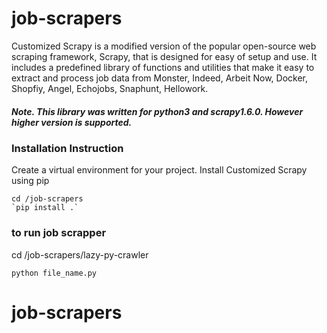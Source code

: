 
# job-scrapers 

Customized Scrapy is a modified version of the popular open-source web scraping framework, Scrapy, that is designed for easy of setup and use. It includes a predefined library of functions and utilities that make it easy to extract and process job data from Monster, Indeed, Arbeit Now, Docker, Shopfiy, Angel, Echojobs, Snaphunt, Hellowork.

##### Note. This library was written for python3 and scrapy1.6.0. However higher version is supported.

### Installation Instruction
Create a virtual environment for your project. Install Customized Scrapy using pip

    cd /job-scrapers
    `pip install .`

### to run job scrapper

cd /job-scrapers/lazy-py-crawler

`python file_name.py`

# job-scrapers
